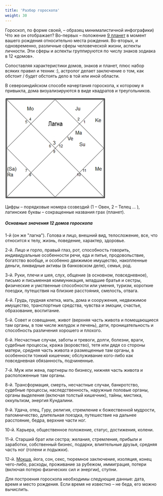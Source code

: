 ```yaml
---
title: 'Разбор гороскопа'
weight: 30
---
```


Гороскоп, по форме своей, – образец минималистичной инфографики) Что же он отображает?
Во-первых – положение [9 планет](http://nathas.org/dictionary/navagraha/) в момент вашего рождения относительно места рождения. Во-вторых, и одновременно, различные сферы человеческой жизни, аспекты личности. Эти сферы и аспекты группируются по числу знаков зодиака в 12 «домов».

Сопоставляя характеристики домов, знаков и планет, плюс набор всяких правил и техник :), астролог делает заключение о том, как обстоит / будет обстоять дело в той или иной области.

<!-- more -->

В североиндийском способе начертания гороскопа, к которому я привыкла, дома визуализируются в виде квадратов и треугольников. 

![примеры шаблонов карт в северо- и южноиндийском стиле](example-chart.jpg)

Цифры – порядковые номера созвездий (1 – Овен, 2 – Телец ... ), латинские буквы – сокращенные названия грах (планет).

##### Основные значения 12 домов гороскопа

1-й (он же "лагна"). Голова и лицо, внешний вид, телосложение, все, что относится к телу, жизнь, поведение, характер, здоровье.

2-й. Лицо и горло, правый глаз, рот, способность говорить, индивидуальные особенности речи, еда и питье, продовольствие, богатство вообще, и особенно движимое имущество, накопленные деньги, ликвидные активы (в банковском деле), семья, род.

3-й. Руки, плечи и шея, слух, общение (в основном, повседневное), письмо и письменная коммуникация, младшие братья и сестры, физические и умственные способности или умения, туризм, короткие поездки, путешствия  на близкие расстояния, смелость, отвага.

4-й. Грудь, грудная клетка, мать, дома и сооружения, недвижимое имущество, транспортные средства, чувства и эмоции, счастье, образование, воспитание.

5-й. Совет и совещание, живот (верхняя часть живота и помещающиеся там органы, в том числе желудок и печень), дети, проницательность и способность различения хорошего и плохого.

6-й. Несчастные случаи, заботы и тревоги, долги, болезни, враги, судебные процессы, кража (воровство), тетя или дядя со стороны матери, средняя часть живота и размещенные там органы, в особенности тонкий кишечник; обслуживание кого-либо как повседневная обязанность, подчиненные.

7-й. Муж или жена, партнеры по бизнесу, нижняя часть живота и расположенные там органы.

8-й. Трансформация, смерть, несчастные случаи, банкротство, судебные процессы, наследственность, наружные половые органы, органы выделения (включая толстый кишечник), тайны, мистика, оккультизм, энергия Кундалини.

9-й. Удача, отец, Гуру, религия, стремление к божественной мудрости, паломничество, длительная поездка, путешествие на дальнее расстояние, бедра, верхние части ног.

10-й. Карьера, общественное положение, статус, достижения, колени.

11-й. Старший брат или сестра; желания, стремления, прибыли и заработки, собственный бизнес, подарки, влиятельные друзья, средняя часть ног (голени и лодыжки).

12-й. [Мокша](http://nathas.org/dictionary/moksha/), йога, сон, секс, тюремное заключение, изоляция, конец чего-либо, расходы, проживание за рубежом, иммиграция, потери (включая потерю физических сил и энергии), ступни.

Для построения гороскопа необходимы следующие данные: дата, время и место рождения. Если время не известно – не беда, его можно вычислить.